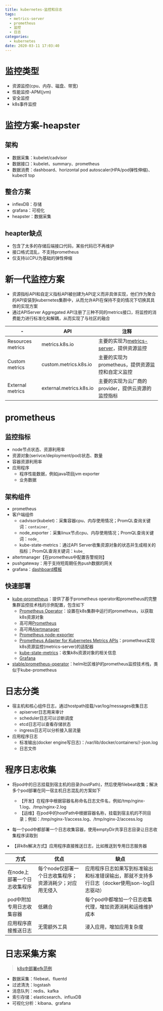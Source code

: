```yaml
---
title: kubernetes-监控和日志
tags:
  - metrics-server
  - prometheus
  - 监控
  - 日志
categories:
  - kubernetes
date: 2020-03-11 17:03:40
---
```


# 监控类型
* 资源监控(cpu、内存、磁盘、带宽)
* 性能监控-APM(jvm)
* 安全监控
* k8s事件监控

# 监控方案-heapster
## 架构
* 数据采集：kubelet/cadvisor
* 数据接口：kubelet、summary、prometheus
* 数据消费：dashboard、horizontal pod autoscaler(HPA/pod弹性伸缩)、kubectl top

## 整合方案
* inflexDB：存储
* grafana：可视化
* heapster：数据采集

## heapter缺点
* 包含了太多的存储后端接口代码，某些代码已不再维护
* 接口格式混乱，不支持prometheus
* 仅支持以CPU为基础的弹性伸缩

# 新一代监控方案
* 资源指标API和自定义指标API被创建为API定义而非具体实现，他们作为聚合的API安装到kubernetes集群中，从而允许API在保持不变的情况下切换其具体的实现方案
* 通过APIServer Aggregated API注册了三种不同的metrics接口，将监控的消费能力进行标准化和解耦，从而实现了与社区的融合 

| -                 | API                     | 注释                                                         |
| ----------------- | ----------------------- | ------------------------------------------------------------ |
| Resources metrics | metrics.k8s.io          | 主要的实现为[metrics-server](https://github.com/kubernetes-sigs/metrics-server)，提供资源监控 |
| Custom metrics    | custom.metrics.k8s.io   | 主要的实现为prometheus，提供资源监控和自定义监控             |
| External metrics  | external.metrics.k8s.io | 主要的实现为云厂商的provider，提供云资源的监控指标           |

# prometheus

## 监控指标

* node节点状态、资源利用率
* 资源对象(serivce/deployment/pod)状态、数量
* 容器资源利用率
* 应用程序
  * 程序性能数据，例如java项目jvm exporter
  * 业务数据

## 架构组件

* prometheus
* 客户端组件
  * cadvisor(kubelet)：采集容器cpu、内存使用情况；PromQL查询关键词：`container_`
  * node_exporter：采集linux节点cpu、内存使用情况；PromQL查询关键词：`node_`
  * kube-state-metrics：通过API Server收集资源对象的状态并生成相关的指标；PromQL查询关键词：`kube_`
* altertmanager【在prometheus中配置告警规则】
* pushgateway：用于支持短周期任务push数据的网关
* grafana：[dashboard模板](https://grafana.com/grafana/dashboards)

## 快速部署

* [kube-prometheus](https://github.com/coreos/kube-prometheus)：提供了基于prometheus operator和prometheus的完整集群监控技术栈的示例配置，包含如下
  * [Prometheus Operator](https://github.com/coreos/prometheus-operator)：设置在k8s集群中运行的prometheus，以获取k8s资源对象
  * 高可用[Prometheus](https://prometheus.io/)
  * 高可用[Alertmanager](https://github.com/prometheus/alertmanager)
  * [Prometheus node-exporter](https://github.com/prometheus/node_exporter)
  * [Prometheus Adapter for Kubernetes Metrics APIs](https://github.com/DirectXMan12/k8s-prometheus-adapter)：prometheus实现k8s资源监控(metrics-server)的适配器
  * [kube-state-metrics](https://github.com/kubernetes/kube-state-metrics)：收集k8s资源对象的相关信息
  * [Grafana](https://grafana.com/)
* [stable/prometheus-operator](https://github.com/helm/charts/tree/master/stable/prometheus-operator)：helm社区维护的prometheus监控技术栈，类似于kube-prometheus

# 日志分类

* 宿主机和核心组件日志，通过hostpath挂载/var/log/messages收集日志
    - apiserver日志用来审计
    - scheduler日志可以诊断调度
    - etcd日志可以查看存储状态
    - ingress日志可以分析接入层流量
* 应用程序日志
    * 标准输出(docker engine写日志)：/var/lib/docker/containers/<Container-id>/<container-id>-json.log
    * 日志文件

# 程序日志收集

* 将pod中的日志挂载到宿主机的目录(hostPath)，然后使用filebeat收集；解决多个pod部署在同一宿主机日志混乱的方案如下
  * 【开发】在程序中根据容器名称命名日志文件名，例如/tmp/nginx-1.log、/tmp/nginx-2.log
  * 【运维】在pod中的hostPath中根据容器名称，挂载到宿主机的不同目录；例如：/tmp/nginx-1/access.log、/tmp/nginx-2/access.log

* 每一个pod中都部署一个日志收集容器，使用emptyDir共享日志目录让日志收集程序读取到
* 【非k8s解决方式】应用程序直接推送日志，比如推送到专用日志服务器

| 方式                         | 优点                                                     | 缺点                                                         |
| ---------------------------- | -------------------------------------------------------- | ------------------------------------------------------------ |
| 在node上部署一个日志收集程序 | 每个node仅部署一个日志收集程序；资源消耗少；对应用无侵入 | 应用程序日志如果写到标准输出和标准错误输出，那就不支持多行日志（docker使用json-log日志驱动） |
| pod中附加专用日志收集容器    | 低耦合                                                   | 每个pod中都增加一个日志收集代理，增加资源消耗和运维维护成本  |
| 应用程序直接推送日志         | 无需额外工具                                             | 浸入应用，增加应用复杂度                                     |

# 日志采集方案

> [k8s中部署efk范例](https://github.com/simple0426/sysadm/tree/master/kubernetes/elk)

* 数据采集：filebeat、fluentd
* 过滤清洗：logstash
* 消息队列：redis、kafka
* 索引存储：elasticsearch、influxDB
* 可视化分析：kibana、grafana

